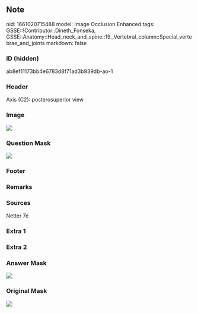 ## Note
nid: 1661020715488
model: Image Occlusion Enhanced
tags: GSSE::!Contributor::Dineth_Fonseka, GSSE::Anatomy::Head_neck_and_spine::19._Vertebral_column::Special_vertebrae_and_joints
markdown: false

### ID (hidden)
ab8ef11173bb4e6783d8f71ad3b939db-ao-1

### Header
Axis (C2): posterosuperior view

### Image
<img src="tmp635futiy.png">

### Question Mask
<img src="ab8ef11173bb4e6783d8f71ad3b939db-ao-1-Q.svg">

### Footer


### Remarks


### Sources
Netter 7e

### Extra 1


### Extra 2


### Answer Mask
<img src="ab8ef11173bb4e6783d8f71ad3b939db-ao-1-A.svg">

### Original Mask
<img src="ab8ef11173bb4e6783d8f71ad3b939db-ao-O.svg">

